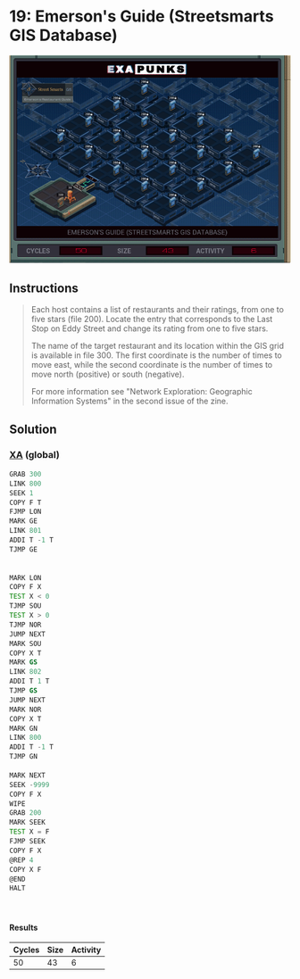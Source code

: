 # 19: Emerson's Guide (Streetsmarts GIS Database)

<div align="center"><img src="EXAPUNKS - Emerson's Guide (50, 43, 6, 2023-12-01-13-20-49).gif" /></div>

## Instructions
> Each host contains a list of restaurants and their ratings, from one to five stars (file 200). Locate the entry that corresponds to the Last Stop on Eddy Street and change its rating from one to five stars.
> 
> The name of the target restaurant and its location within the GIS grid is available in file 300. The first coordinate is the number of times to move east, while the second coordinate is the number of times to move north (positive) or south (negative).
> 
> For more information see "Network Exploration: Geographic Information Systems" in the second issue of the zine.

## Solution

### [XA](XA.exa) (global)
```asm
GRAB 300
LINK 800
SEEK 1
COPY F T
FJMP LON
MARK GE
LINK 801
ADDI T -1 T
TJMP GE


MARK LON
COPY F X
TEST X < 0
TJMP SOU
TEST X > 0
TJMP NOR
JUMP NEXT
MARK SOU
COPY X T
MARK GS
LINK 802
ADDI T 1 T
TJMP GS
JUMP NEXT
MARK NOR
COPY X T
MARK GN
LINK 800
ADDI T -1 T
TJMP GN

MARK NEXT
SEEK -9999
COPY F X
WIPE
GRAB 200
MARK SEEK
TEST X = F
FJMP SEEK
COPY F X
@REP 4
COPY X F
@END
HALT




```

#### Results
| Cycles | Size | Activity |
|--------|------|----------|
| 50     | 43   | 6        |
